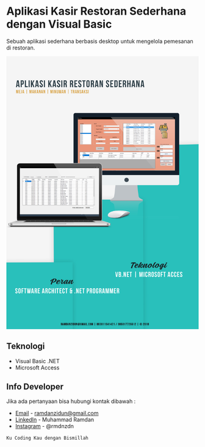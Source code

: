 # Aplikasi Kasir Restoran Sederhana dengan Visual Basic
Sebuah aplikasi sederhana berbasis desktop untuk mengelola pemesanan di restoran.

![Foto Cover](ss_program/index.jpg "Foto Cover Aplikasi Kasir Fotocopy")

## Teknologi
* Visual Basic .NET
* Microsoft Access

## Info Developer
Jika ada pertanyaan bisa hubungi kontak dibawah : 
* [Email](mailto:ramdanzidun@gmail.com) - ramdanzidun@gmail.com
* [LinkedIn](https://www.linkedin.com/in/rmdnzdn/) - Muhammad Ramdan
* [Instagram](https://www.instagram.com/rmdnzdn/) - @rmdnzdn


```
Ku Coding Kau dengan Bismillah
```

